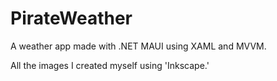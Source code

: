 # PirateWeather
A weather app made with .NET MAUI using XAML and MVVM.

All the images I created myself using 'Inkscape.'
